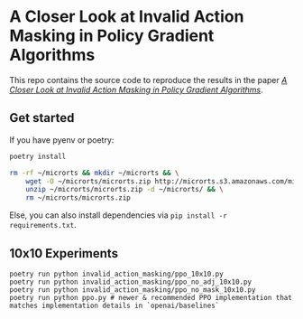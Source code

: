 # A Closer Look at Invalid Action Masking in Policy Gradient Algorithms

This repo contains the source code to reproduce the results in the paper [*A Closer Look at Invalid Action Masking in Policy Gradient Algorithms*](https://arxiv.org/abs/2006.14171). 

## Get started

If you have pyenv or poetry:
```bash
poetry install

rm -rf ~/microrts && mkdir ~/microrts && \
    wget -O ~/microrts/microrts.zip http://microrts.s3.amazonaws.com/microrts/artifacts/202004222224.microrts.zip && \
    unzip ~/microrts/microrts.zip -d ~/microrts/ && \
    rm ~/microrts/microrts.zip
```

Else, you can also install dependencies via `pip install -r requirements.txt`.

## 10x10 Experiments
```
poetry run python invalid_action_masking/ppo_10x10.py
poetry run python invalid_action_masking/ppo_no_adj_10x10.py
poetry run python invalid_action_masking/ppo_no_mask_10x10.py
poetry run python ppo.py # newer & recommended PPO implementation that matches implementation details in `openai/baselines`
```
